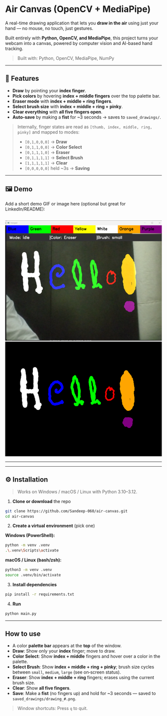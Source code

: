 # Air Canvas (OpenCV + MediaPipe)

A real-time drawing application that lets you **draw in the air** using just your hand — no mouse, no touch, just gestures.

Built entirely with **Python, OpenCV, and MediaPipe**, this project turns your webcam into a canvas, powered by computer vision and AI-based hand tracking.


> Built with: Python, OpenCV, MediaPipe, NumPy

---

## 🎯 Features

- **Draw** by pointing your **index finger**.
- **Pick colors** by hovering **index + middle fingers** over the top palette bar.
- **Eraser mode** with **index + middle + ring fingers**.
- **Select brush size** with **index + middle + ring + pinky**.
- **Clear everything** with **all five fingers open**.
- **Auto‑save** by making a **fist** for ~3 seconds → saves to `saved_drawings/`.

> Internally, finger states are read as `[thumb, index, middle, ring, pinky]` and mapped to modes:
>
> - `[0,1,0,0,0]` → **Draw**
> - `[0,1,1,0,0]` → **Color Select**
> - `[0,1,1,1,0]` → **Eraser**
> - `[0,1,1,1,1]` → **Select Brush**
> - `[1,1,1,1,1]` → **Clear**
> - `[0,0,0,0,0]` held ~3s → **Saving**

---

## 🖼️ Demo

Add a short demo GIF or image here (optional but great for LinkedIn/README):

```
```
![Air Canvas demo](/demo/aircanvas_layout.png)
![Air Canvas demo](/demo/savedimg.png)

---



---

## ⚙️ Installation

> Works on Windows / macOS / Linux with Python 3.10–3.12.

1) **Clone or download** the repo
```bash
git clone https://github.com/Sandeep-060/air-canvas.git
cd air-canvas
```

2) **Create a virtual environment** (pick one)

**Windows (PowerShell):**
```bash
python -m venv .venv
.\.venv\Scripts\activate
```

**macOS / Linux (bash/zsh):**
```bash
python3 -m venv .venv
source .venv/bin/activate
```

3) **Install dependencies**
```bash
pip install -r requirements.txt
```


4) **Run**
```bash
python main.py
```

---

## How to use

- A color **palette bar** appears at the **top** of the window.
- **Draw**: Show only your **index** finger; move to draw.
- **Color Select**: Show **index + middle** fingers and hover over a color in the palette.
- **Select Brush**: Show **index + middle + ring + pinky**; brush size cycles between `small`, `medium`, `large` (see on‑screen status).
- **Eraser**: Show **index + middle + ring** fingers; erases using the current brush size.
- **Clear**: Show **all five fingers**.
- **Save**: Make a **fist** (no fingers up) and hold for ~3 seconds — saved to `saved_drawings/drawing_#.png`.

> Window shortcuts: Press `q` to quit.

